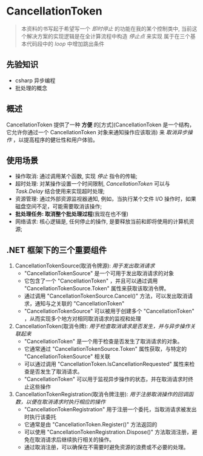 # CancellationToken

> 本资料的书写起于希望写一个 *即时停止* 的功能在我的某个控制类中,
> 当前这个解决方案的实现逻辑是在全计算流程中构造 *停止点* 来实现
> 属于在三个基本代码段中的 *loop* 中增加跳出条件

## 先验知识

* csharp 异步编程
* 批处理的概念

## 概述

CancellationToken 提供了一种 **方便** 的[方式](CancellationToken 是一个结构，它允许你通过一个 CancellationToken 对象来通知操作应该取消) 来 *取消异步操作* ，以提高程序的健壮性和用户体验。

## 使用场景

* 操作取消: 通过调用某个函数, 实现 *停止* 指令的传输;
* 超时处理: 对某操作设置一个时间限制, *CancellationToken* 可以与 *Task.Delay* 结合使用来实现超时处理;
* 资源管理: 通过外部资源监视器通知, 例如，当执行某个文件 I/O 操作时，如果磁盘空间不足，可能需要取消该操作;
* **批处理任务: 取消整个批处理过程**(我现在也不懂)
* 网络请求: 核心逻辑是, 任何停止的操作, 是要释放当前和即将使用的计算机资源;

## .NET 框架下的三个重要组件

1. CancellationTokenSource(取消令牌源): *用于发出取消请求*
    * "CancellationTokenSource" 是一个可用于发出取消请求的对象
    * 它包含了一个 "CancellationToken" ，并且可以通过调用 "CancellationTokenSource.Token" 属性来获取该取消令牌。
    * 通过调用 "CancellationTokenSource.Cancel()" 方法，可以发出取消请求，通知与之关联的 "CancellationToken"
    * "CancellationTokenSource" 可以被用于创建多个 "CancellationToken" ，从而实现多个地方对相同取消请求的监视和处理
2. CancellationToken(取消令牌): *用于检查取消请求是否发生，并与异步操作关联起来*
    * "CancellationToken" 是一个用于检查是否发生了取消请求的对象。
    * 它通常通过 "CancellationTokenSource.Token" 属性获取，与特定的 "CancellationTokenSource" 相关联
    * 可以通过调用 "CancellationToken.IsCancellationRequested" 属性来检查是否发生了取消请求。
    * "CancellationToken" 可以用于监视异步操作的状态，并在取消请求时终止这些操作
3. CancellationTokenRegistration(取消令牌注册): *用于注册取消操作的回调函数，以便在取消请求时执行相应的操作*
    * "CancellationTokenRegistration" 用于注册一个委托，当取消请求被发出时执行该委托
    * 它通常是由 "CancellationToken.Register()" 方法返回的
    * 可以使用 "CancellationTokenRegistration.Dispose()" 方法取消注册，避免在取消请求后继续执行相关的操作。
    * 通过取消注册，可以确保在不需要时避免资源的浪费或不必要的处理。
